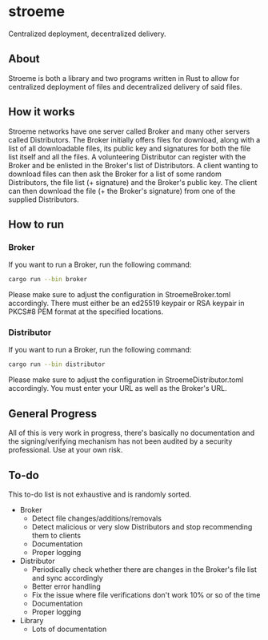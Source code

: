 # stroeme

Centralized deployment, decentralized delivery.

## About

Stroeme is both a library and two programs written in Rust to allow for centralized deployment of files and decentralized delivery of said files.

## How it works

Stroeme networks have one server called Broker and many other servers called Distributors. The Broker initially offers files for download, along with a list of all downloadable files, its public key and signatures for both the file list itself and all the files. A volunteering Distributor can register with the Broker and be enlisted in the Broker's list of Distributors. A client wanting to download files can then ask the Broker for a list of some random Distributors, the file list (+ signature) and the Broker's public key. The client can then download the file (+ the Broker's signature) from one of the supplied Distributors.

## How to run

### Broker

If you want to run a Broker, run the following command:

```sh
cargo run --bin broker
```

Please make sure to adjust the configuration in StroemeBroker.toml accordingly. There must either be an ed25519 keypair or RSA keypair in PKCS#8 PEM format at the specified locations.

### Distributor

If you want to run a Broker, run the following command:

```sh
cargo run --bin distributor
```

Please make sure to adjust the configuration in StroemeDistributor.toml accordingly. You must enter your URL as well as the Broker's URL.

## General Progress

All of this is very work in progress, there's basically no documentation and the signing/verifying mechanism has not been audited by a security professional. Use at your own risk.

## To-do

This to-do list is not exhaustive and is randomly sorted.

- Broker
  - Detect file changes/additions/removals
  - Detect malicious or very slow Distributors and stop recommending them to clients
  - Documentation
  - Proper logging
- Distributor
  - Periodically check whether there are changes in the Broker's file list and sync accordingly
  - Better error handling
  - Fix the issue where file verifications don't work 10% or so of the time
  - Documentation
  - Proper logging
- Library
  - Lots of documentation
